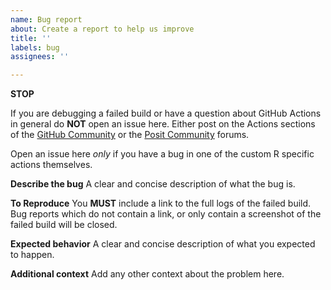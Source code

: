 ```yaml
---
name: Bug report
about: Create a report to help us improve
title: ''
labels: bug
assignees: ''

---
```


**STOP**

If you are debugging a failed build or have a question about GitHub Actions in
general do **NOT** open an issue here. Either post on the Actions sections of
the [GitHub Community](https://github.community/c/code-to-cloud/github-actions/41) or the [Posit Community](https://forum.posit.co/new-topic?category=Package%20development&tags=github-actions) forums.

Open an issue here _only_ if you have a bug in one of the
custom R specific actions themselves.

**Describe the bug**
A clear and concise description of what the bug is.

**To Reproduce**
You **MUST** include a link to the full logs of the failed build. Bug reports which do not contain a link, or only contain a screenshot of the failed build will be closed.

**Expected behavior**
A clear and concise description of what you expected to happen.

**Additional context**
Add any other context about the problem here.
